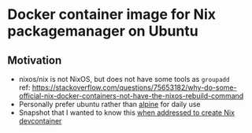 # Docker container image for Nix packagemanager on Ubuntu

## Motivation

- nixos/nix is not NixOS, but does not have some tools as `groupadd`
  \
  ref: <https://stackoverflow.com/questions/75653182/why-do-some-official-nix-docker-containers-not-have-the-nixos-rebuild-command>
- Personally prefer ubuntu rather than [alpine](https://hub.docker.com/r/nixos/nix) for daily use
- Snapshot that I wanted to know this [when addressed to create Nix devcontainer](https://github.com/kachick/wait-other-jobs/pull/517)
